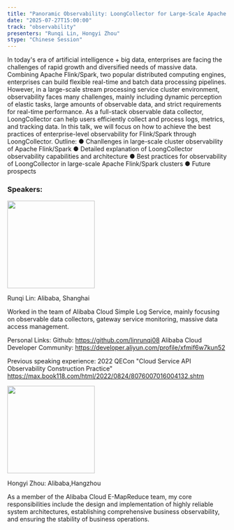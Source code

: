 ```yaml
---
title: "Panoramic Observability: LoongCollector for Large-Scale Apache Flink and Spark Cluster"
date: "2025-07-27T15:00:00"
track: "observability"
presenters: "Runqi Lin, Hongyi Zhou"
stype: "Chinese Session"
---
```


In today's era of artificial intelligence + big data, enterprises are facing the challenges of rapid growth and diversified needs of massive data. Combining Apache Flink/Spark, two popular distributed computing engines, enterprises can build flexible real-time and batch data processing pipelines. However, in a large-scale stream processing service cluster environment, observability faces many challenges, mainly including dynamic perception of elastic tasks, large amounts of observable data, and strict requirements for real-time performance. As a full-stack observable data collector, LoongCollector can help users efficiently collect and process logs, metrics, and tracking data. In this talk, we will focus on how to achieve the best practices of enterprise-level observability for Flink/Spark through LoongCollector.
Outline:
● Chanllenges in large-scale cluster observability of Apache Flink/Spark
● Detailed explanation of LoongCollector observability capabilities and architecture
● Best practices for observability of LoongCollector in large-scale Apache Flink/Spark clusters
● Future prospects

### Speakers:


<img src="https://sessionize.com/image/56ef-400o400o1-XytGZCfxa3CMsDEHvoHNHJ.JPG" width="200" /><br/>

Runqi Lin: Alibaba, Shanghai

Worked in the team of Alibaba Cloud Simple Log Service, mainly focusing on observable data collectors, gateway service monitoring, massive data access management.

Personal Links:
Github: https://github.com/linrunqi08
Alibaba Cloud Developer Community: https://developer.aliyun.com/profile/xfmif6w7kun52

Previous speaking experience:
2022 QECon "Cloud Service API Observability Construction Practice" https://max.book118.com/html/2022/0824/8076007016004132.shtm


<img src="https://sessionize.com/image/5271-400o400o1-9nHB2BX82b2yKXrUs9Hbnm.jpg" width="200" /><br/>

Hongyi Zhou: Alibaba,Hangzhou

As a member of the Alibaba Cloud E-MapReduce team, my core responsibilities include the design and implementation of highly reliable system architectures, establishing comprehensive business observability, and ensuring the stability of business operations.
